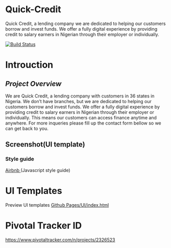 # Quick-Credit

Quick Credit, a lending company we are dedicated to helping our customers borrow and invest funds. We offer a fully digital experience by providing credit to salary earners in Nigerian through their employer or individually.

[![Build Status](https://travis-ci.org/dgovnor/Quick-Credit.svg?branch=develop)](https://travis-ci.org/dgovnor/Quick-Credit)

# Introuction
## _Project Overview_
We are Quick Credit, a lending company with customers in 36 states in Nigeria. We don’t have branches, but we are dedicated to helping our customers borrow and invest funds. We offer a fully digital experience by providing credit to salary earners in Nigerian through their employer or individually. This means our customers can access finance anytime and anywhere. For more inqueries please fill up the contact form bellow so we can get back to you.

## Screenshot(UI template)

### **Style guide**

[Airbnb ](https://github.com/airbnb/javascript)(Javascript style guide)

# UI Templates

Preview UI templates [Github Pages/UI/index.html](/)

# Pivotal Tracker ID
https://www.pivotaltracker.com/n/projects/2326523
